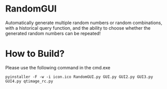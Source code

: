 # RandomGUI
Automatically generate multiple random numbers or random combinations, with a historical query function, and the ability to choose whether the generated random numbers can be repeated!
# How to Build?
Please use the following command in the cmd.exe
```
pyinstaller -F -w -i icon.ico RandomGUI.py GUI.py GUI2.py GUI3.py GUI4.py qtimage_rc.py
```
